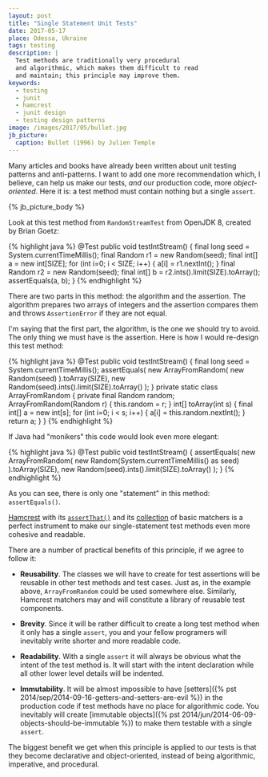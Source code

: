 ```yaml
---
layout: post
title: "Single Statement Unit Tests"
date: 2017-05-17
place: Odessa, Ukraine
tags: testing
description: |
  Test methods are traditionally very procedural
  and algorithmic, which makes them difficult to read
  and maintain; this principle may improve them.
keywords:
  - testing
  - junit
  - hamcrest
  - junit design
  - testing design patterns
image: /images/2017/05/bullet.jpg
jb_picture:
  caption: Bullet (1996) by Julien Temple
---
```


Many articles and books have already been written about unit testing patterns
and anti-patterns. I want to add one more recommendation which, I believe,
can help us make our tests, _and_ our production code, more _object-oriented_.
Here it is: a test method must contain nothing but a single `assert`.

<!--more-->

{% jb_picture_body %}

Look at this test method from `RandomStreamTest` from OpenJDK&nbsp;8,
created by Brian Goetz:

{% highlight java %}
@Test
public void testIntStream() {
  final long seed = System.currentTimeMillis();
  final Random r1 = new Random(seed);
  final int[] a = new int[SIZE];
  for (int i=0; i < SIZE; i++) {
    a[i] = r1.nextInt();
  }
  final Random r2 = new Random(seed);
  final int[] b = r2.ints().limit(SIZE).toArray();
  assertEquals(a, b);
}
{% endhighlight %}

There are two parts in this method: the algorithm and the assertion. The
algorithm prepares two arrays of integers and the assertion compares them
and throws `AssertionError` if they are not equal.

I'm saying that the first part, the algorithm, is the one we should try
to avoid. The only thing we must have is the assertion. Here is
how I would re-design this test method:

{% highlight java %}
@Test
public void testIntStream() {
  final long seed = System.currentTimeMillis();
  assertEquals(
    new ArrayFromRandom(
      new Random(seed)
    ).toArray(SIZE),
    new Random(seed).ints().limit(SIZE).toArray()
  );
}
private static class ArrayFromRandom {
  private final Random random;
  ArrayFromRandom(Random r) {
    this.random = r;
  }
  int[] toArray(int s) {
    final int[] a = new int[s];
    for (int i=0; i < s; i++) {
      a[i] = this.random.nextInt();
    }
    return a;
  }
}
{% endhighlight %}

If Java had "monikers" this code would look even more elegant:

{% highlight java %}
@Test
public void testIntStream() {
  assertEquals(
    new ArrayFromRandom(
      new Random(System.currentTimeMillis() as seed)
    ).toArray(SIZE),
    new Random(seed).ints().limit(SIZE).toArray()
  );
}
{% endhighlight %}

As you can see, there is only one "statement" in this method: `assertEquals()`.

[Hamcrest](http://hamcrest.org/) with its
[`assertThat()`](http://hamcrest.org/JavaHamcrest/javadoc/2.0.0.0/org/hamcrest/MatcherAssert.html)
and its
[collection](http://hamcrest.org/JavaHamcrest/javadoc/2.0.0.0/allclasses-frame.html)
of basic matchers is a perfect instrument to make our
single-statement test methods even more cohesive and readable.

There are a number of practical benefits of this principle, if we
agree to follow it:

  * **Reusability**. The classes we will have to create for test
    assertions will be reusable in other test methods and test cases.
    Just as, in the example above, `ArrayFromRandom` could be used
    somewhere else. Similarly, Hamcrest matchers may and will constitute
    a library of reusable test components.

  * **Brevity**. Since it will be rather difficult to create a long
    test method when it only has a single `assert`, you and your fellow programers
    will inevitably write shorter and more readable code.

  * **Readability**. With a single `assert` it will always be obvious
    what the intent of the test method is. It will start with the intent
    declaration while all other lower level details will be indented.

  * **Immutability**. It will be almost impossible to have
    [setters]({% pst 2014/sep/2014-09-16-getters-and-setters-are-evil %}) in the
    production code if test methods have no place for algorithmic code. You
    inevitably will create
    [immutable objects]({% pst 2014/jun/2014-06-09-objects-should-be-immutable %})
    to make them testable with a single `assert`.

The biggest benefit we get when this principle is applied to our tests
is that they become declarative and object-oriented, instead of being
algorithmic, imperative, and procedural.


